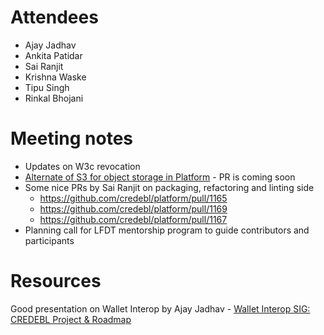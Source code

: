 # Attendees
- Ajay Jadhav
- Ankita Patidar
- Sai Ranjit
- Krishna Waske
- Tipu Singh
- Rinkal Bhojani

# Meeting notes
- Updates on W3c revocation
- [Alternate of S3 for object storage in Platform](https://github.com/credebl/platform/issues/1162) - PR is coming soon
- Some nice PRs by Sai Ranjit on packaging, refactoring and linting side
  - https://github.com/credebl/platform/pull/1165
  - https://github.com/credebl/platform/pull/1169
  - https://github.com/credebl/platform/pull/1167
- Planning call for LFDT mentorship program to guide contributors and participants

# Resources
Good presentation on Wallet Interop by Ajay Jadhav - [Wallet Interop SIG: CREDEBL Project & Roadmap](https://www.youtube.com/watch?v=C2SPV0MEjkI)